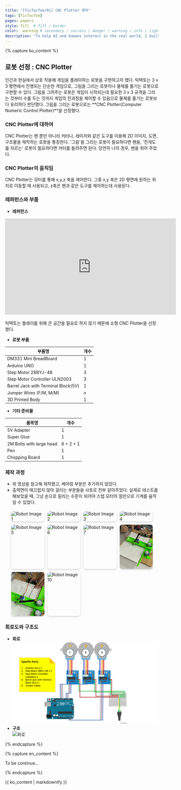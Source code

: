 ```yaml
---
title: "[TicTacToe/01] CNC Plotter 제작"
tags: [TicTacToe]
pages: papers
style: fill  # fill / border 
color:  warning # secondary / success / danger / warning / info / light / dark
description: "To help AI and humans interact in the real world, I built CNC Plotter, a robot that draws pictures.<br>-<br> AI와 인간이 현실 세계에서 상호작용하게 만들고자 했다. 이를 위해 그림을 그리는 로봇인 CNC Plotter을 제작했다."
---
```


<!-- 한국어 콘텐츠 -->
{% capture ko_content %}

## 로봇 선정 : CNC Plotter
인간과 현실에서 상호 작용해 게임을 플레이하는 로봇을 구현하고자 했다. 틱택토는 3 x 3 평면에서 진행되는 단순한 게임으로, 그림을 그리는 로봇이나 물체를 옮기는 로봇으로 구현할 수 있다. 그림을 그려주는 로봇은 게임이 시작되는데 필요한 3 x 3 규격을 그리는 것부터 수를 두는 것까지 게임의 전과정을 제어할 수 있음으로 물체를 옮기는 로봇보다 유리하다 판단했다. 그림을 그리는 로봇으로는 **CNC Plotter(Computer Numeric Control Plotter)**을 선정했다.   

### CNC Plotter에 대하여 
CNC Plotter는 펜 뿐만 아니라 커터나, 레이저와 같은 도구를 이용해 2D 이미지, 도면, 구조물을 제작하는 로봇을 통칭한다. '그림'을 그리는 로봇이 필요하다면 펜을, '전개도를 자르는' 로봇이 필요하다면 커터를 들려주면 된다. 당연히 나의 경우, 펜을 쥐어 주었다.  

### CNC Plotter의 움직임 
CNC Plotter는 모터를 통해 x,y,z 축을 제어한다. 그중 x,y 축은 2D 평면에 원하는 위치로 이동할 때 사용되고, z축은 펜과 같은 도구를 제어하는데 사용된다. 

### 레퍼런스와 부품

- **레퍼런스** 
<iframe width="560" height="315" src="https://www.youtube.com/embed/WtUIBxfddjw?si=tTC_AhelbDbTTrOk" title="YouTube video player" frameborder="0" allow="accelerometer; autoplay; clipboard-write; encrypted-media; gyroscope; picture-in-picture; web-share" referrerpolicy="strict-origin-when-cross-origin" allowfullscreen></iframe>

틱택토는 플레이를 위해 큰 공간을 필요로 하지 않기 때문에 소형 CNC Plotter을 선정했다.  

- **로봇 부품** 

| 부품명 | 개수 | 
| - | - | 
| DM331 Mini BreadBoard | 1 | 
| Arduino UNO | 1 | 
| Step Motor 28BYJ-48 | 3 | 
| Step Motor Controller ULN2003 | 3 | 
| Barrel Jack with Terminal Block(5V) | 1 | 
| Jumper Wires (F/M, M/M) | n | 
| 3D Printed Body | 1 | 

- **기타 준비물**  

| 품목명 | 개수 | 
| - | - | 
| 5V Adapter | 1 |  
| Super Glue | 1 | 
| 2M Bolts with large head | 6 + 2 + 1| 
| Pen | 1 | 
| Chopping Board | 1 | 


### 제작 과정 
- 위 영상을 참고해 제작했고, 베어링 부분은 추가하지 않았다.  
- 출력면이 매끄럽지 않아 걸리는 부분들을 사포로 전부 갈아주었다. 실제로 테스트를 해보았을 때, 그냥 손으로 밀리는 수준이 되어야 스텝 모터의 힘만으로 기계를 움직일 수 있었다. 
<div class="form-group">
    <div class="image-grid">
        <img src="../assets/images/TicTacToe/Robot/IMG_5689.png" alt="Robot Image 1">
        <img src="../assets/images/TicTacToe/Robot/IMG_5690.png" alt="Robot Image 2">
        <img src="../assets/images/TicTacToe/Robot/IMG_5691.png" alt="Robot Image 3">
        <img src="../assets/images/TicTacToe/Robot/IMG_5772.jpg" alt="Robot Image 4">
        <img src="../assets/images/TicTacToe/Robot/IMG_5696.png" alt="Robot Image 5">
        <img src="../assets/images/TicTacToe/Robot/IMG_5771.jpg" alt="Robot Image 6">
        <img src="../assets/images/TicTacToe/Robot/IMG_5769.png" alt="Robot Image 7">
        <img src="../assets/images/TicTacToe/Robot/IMG_5913.JPG" alt="Robot Image 8">
        <img src="../assets/images/TicTacToe/Robot/IMG_5914.JPG" alt="Robot Image 9">
        <img src="../assets/images/TicTacToe/Robot/IMG_5698.png" alt="Robot Image 10">
    </div>
</div>

<style>
    .form-group {
        display: flex;
        justify-content: center;
        align-items: center;
        margin: 20px;
    }

    .image-grid {
        display: grid;
        grid-template-columns: repeat(auto-fit, minmax(100px, 1fr));
        gap: 10px;
        width: 100%;
        max-width: 600px;
    }

    .image-grid img {
        width: 100%;
        height: auto;
        border-radius: 8px;
        box-shadow: 0 2px 5px rgba(0, 0, 0, 0.2);
    }
</style>


### 회로도와 구조도  
- **회로** 
![회로](../assets/images/TicTacToe/Robot/IMG_5776.JPG)  
- **구조**  
![회로](../assets/images/TicTacToe/Robot/구조도.png)

{% endcapture %}

<!-- 영어 콘텐츠 -->
{% capture en_content %}

To be continue...

{% endcapture %}

<div id="content-ko" class="lang-content" data-lang="ko">
  {{ ko_content | markdownify }}
</div>

<div id="content-en" class="lang-content" data-lang="en" style="display: none;">
  {{ en_content | markdownify }}
</div>